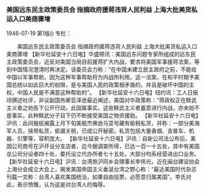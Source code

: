 ### 美国远东民主政策委员会  指摘政府援蒋违背人民利益  上海大批美货私运入口美商骤增

1946-07-19
第1版()
专栏：

　　美国远东民主政策委员会
    指摘政府援蒋违背人民利益
    上海大批美货私运入口美商骤增
    【新华社延安十六日电】华盛顿讯：美国远东问题专家所组成的远东民主政策委员会，近反对美国当局目前援蒋扩大内战，要求将美国军事援蒋法案，等到中国情况澄清时再决定。该委员会力称：“在中国未建立民主政府之前，不能给中国以军事帮助，因为这种军事帮助将为内战所利用。这一法案，在和平时期予美国总统以如此巨大的权限，是与美国人民的政策相矛盾的，并且是破坏中国的主权，中国人民是不满意这种帮助的”。
    【新华社延安十六日电】纽约讯：工人日报顷撰述社评，非议副国务卿亚泽逊最近阐述，美国对华政策称：“蒋政权正在黩武主义者之劝告下公开行动，此固属事实。这些黩武主义者蓄意进行内战，亦未始不是事实，此种黩武分子目下仍不断接受美国之物资援助。
    【新华社延安十六日电】沪讯：此间报纸揭露上月下旬美舰杰佛逊马亚号藏有偷税私货，并称：一部分美海军人员，挟带私货，偷漏关税，已成公开秘密。私货包括大量香烟、吉普车、机器、引擎等，容积庞大。
    【新华社延安十六日电】沪讯：自新公司法公布后，美国公司商号在沪开设分支店者，迄今据调查所得，已达一百一十五处，其中有美国总公司分设者四十处，委托设立代办所者七十五处，大部分均系经营进出口业务。
    【新华社延安十六日电】沪讯：台湾旅沪同乡会理事长李伟光，近在闽台建设协会上海分会成立大会上，揭发美国帝国主义垂涎台湾之野心称：“最近美国时代杂志刊载一文称：台湾人喜欢美国统治，如果自由投票，必愿意归属美国”。李氏对此，表示愤慨，认为这是对台湾人的侮辱。
